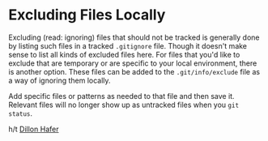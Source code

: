 # Excluding Files Locally

Excluding (read: ignoring) files that should not be tracked is generally
done by listing such files in a tracked `.gitignore` file. Though it doesn't
make sense to list all kinds of excluded files here. For files that you'd
like to exclude that are temporary or are specific to your local
environment, there is another option. These files can be added to the
`.git/info/exclude` file as a way of ignoring them locally.

Add specific files or patterns as needed to that file and then save it.
Relevant files will no longer show up as untracked files when you `git
status`.

h/t [Dillon Hafer](https://twitter.com/DillonHafer)
